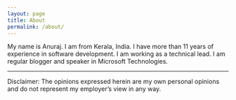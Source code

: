 ```yaml
---
layout: page
title: About
permalink: /about/
---
```

My name is Anuraj. I am from Kerala, India. I have more than 11 years of experience in software development. I am working as
a technical lead. I am regular blogger and speaker in Microsoft Technologies.

<hr/>
Disclaimer: The opinions expressed herein are my own personal opinions and do not represent my employer’s view in any way.